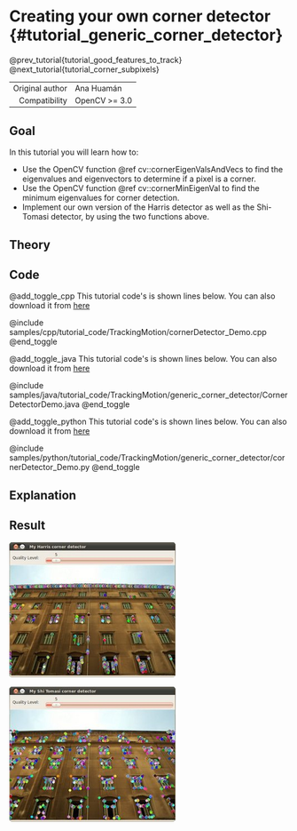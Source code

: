 Creating your own corner detector {#tutorial_generic_corner_detector}
=================================

@prev_tutorial{tutorial_good_features_to_track}
@next_tutorial{tutorial_corner_subpixels}

|    |    |
| -: | :- |
| Original author | Ana Huamán |
| Compatibility | OpenCV >= 3.0 |

Goal
----

In this tutorial you will learn how to:

-   Use the OpenCV function @ref cv::cornerEigenValsAndVecs to find the eigenvalues and eigenvectors
    to determine if a pixel is a corner.
-   Use the OpenCV function @ref cv::cornerMinEigenVal to find the minimum eigenvalues for corner
    detection.
-   Implement our own version of the Harris detector as well as the Shi-Tomasi detector, by using
    the two functions above.

Theory
------

Code
----

@add_toggle_cpp
This tutorial code's is shown lines below. You can also download it from
[here](https://github.com/opencv/opencv/tree/master/samples/cpp/tutorial_code/TrackingMotion/cornerDetector_Demo.cpp)

@include samples/cpp/tutorial_code/TrackingMotion/cornerDetector_Demo.cpp
@end_toggle

@add_toggle_java
This tutorial code's is shown lines below. You can also download it from
[here](https://github.com/opencv/opencv/tree/master/samples/java/tutorial_code/TrackingMotion/generic_corner_detector/CornerDetectorDemo.java)

@include samples/java/tutorial_code/TrackingMotion/generic_corner_detector/CornerDetectorDemo.java
@end_toggle

@add_toggle_python
This tutorial code's is shown lines below. You can also download it from
[here](https://github.com/opencv/opencv/tree/master/samples/python/tutorial_code/TrackingMotion/generic_corner_detector/cornerDetector_Demo.py)

@include samples/python/tutorial_code/TrackingMotion/generic_corner_detector/cornerDetector_Demo.py
@end_toggle

Explanation
-----------

Result
------

![](images/My_Harris_corner_detector_Result.jpg)

![](images/My_Shi_Tomasi_corner_detector_Result.jpg)
